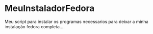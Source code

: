 # MeuInstaladorFedora
Meu script para instalar os programas necessarios para deixar a minha instalação fedora completa....
